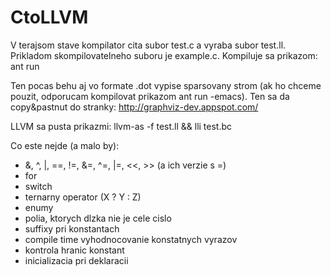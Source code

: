 CtoLLVM
=======

V terajsom stave kompilator cita subor test.c a vyraba subor test.ll. Prikladom skompilovatelneho
suboru je example.c.
Kompiluje sa prikazom:
ant run

Ten pocas behu aj vo formate .dot vypise sparsovany strom (ak ho chceme pouzit, odporucam 
kompilovat prikazom ant run -emacs). Ten sa da copy&pastnut do stranky:
http://graphviz-dev.appspot.com/

LLVM sa pusta prikazmi: llvm-as -f test.ll && lli test.bc

Co este nejde (a malo by):
- &, ^, |, ==, !=, &=, ^=, |=, \<\<, \>\> (a ich verzie s =)
- for
- switch
- ternarny operator (X ? Y : Z)
- enumy
- polia, ktorych dlzka nie je cele cislo
- suffixy pri konstantach
- compile time vyhodnocovanie konstatnych vyrazov
- kontrola hranic konstant
- inicializacia pri deklaracii
